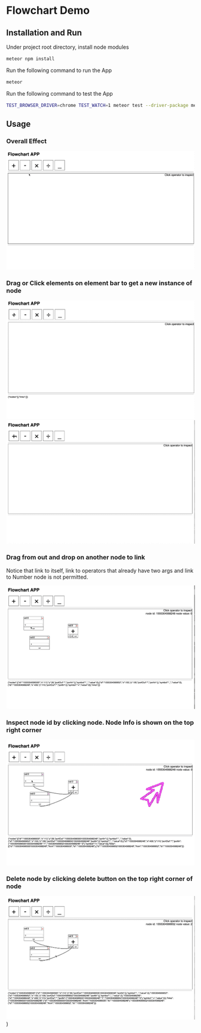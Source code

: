 # Flowchart Demo

## Installation and Run

Under project root directory, install node modules

```bash
meteor npm install
```

Run the following command to run the App

```bash
meteor
```

Run the following command to test the App

```bash
TEST_BROWSER_DRIVER=chrome TEST_WATCH=1 meteor test --driver-package meteortesting:mocha --port 3002
```

## Usage

### Overall Effect

![](./images/overall.gif)

### Drag or Click elements on element bar to get a new instance of node

![](./images/dragel.gif)
![](./images/add.gif)

### Drag from out and drop on another node to link

Notice that link to itself, link to operators that already have two args and link to Number node is not permitted.

![](./images/link.gif)

### Inspect node id by clicking node. Node Info is shown on the top right corner

![](./images/inspection.gif)

### Delete node by clicking delete button on the top right corner of node

![](./images/deletion.gif))
